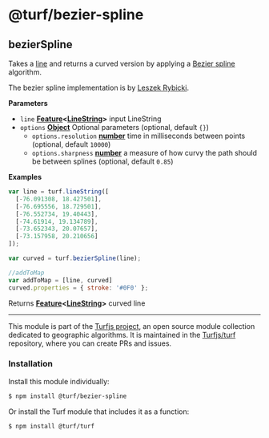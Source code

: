 # @turf/bezier-spline

<!-- Generated by documentation.js. Update this documentation by updating the source code. -->

## bezierSpline

Takes a [line](https://tools.ietf.org/html/rfc7946#section-3.1.4) and returns a curved version
by applying a [Bezier spline](http://en.wikipedia.org/wiki/B%C3%A9zier_spline)
algorithm.

The bezier spline implementation is by [Leszek Rybicki](http://leszek.rybicki.cc/).

**Parameters**

-   `line` **[Feature](https://tools.ietf.org/html/rfc7946#section-3.2)&lt;[LineString](https://tools.ietf.org/html/rfc7946#section-3.1.4)>** input LineString
-   `options` **[Object](https://developer.mozilla.org/en-US/docs/Web/JavaScript/Reference/Global_Objects/Object)** Optional parameters (optional, default `{}`)
    -   `options.resolution` **[number](https://developer.mozilla.org/en-US/docs/Web/JavaScript/Reference/Global_Objects/Number)** time in milliseconds between points (optional, default `10000`)
    -   `options.sharpness` **[number](https://developer.mozilla.org/en-US/docs/Web/JavaScript/Reference/Global_Objects/Number)** a measure of how curvy the path should be between splines (optional, default `0.85`)

**Examples**

```javascript
var line = turf.lineString([
  [-76.091308, 18.427501],
  [-76.695556, 18.729501],
  [-76.552734, 19.40443],
  [-74.61914, 19.134789],
  [-73.652343, 20.07657],
  [-73.157958, 20.210656]
]);

var curved = turf.bezierSpline(line);

//addToMap
var addToMap = [line, curved]
curved.properties = { stroke: '#0F0' };
```

Returns **[Feature](https://tools.ietf.org/html/rfc7946#section-3.2)&lt;[LineString](https://tools.ietf.org/html/rfc7946#section-3.1.4)>** curved line

<!-- This file is automatically generated. Please don't edit it directly:
if you find an error, edit the source file (likely index.js), and re-run
./scripts/generate-readmes in the turf project. -->

---

This module is part of the [Turfjs project](http://turfjs.org/), an open source
module collection dedicated to geographic algorithms. It is maintained in the
[Turfjs/turf](https://github.com/Turfjs/turf) repository, where you can create
PRs and issues.

### Installation

Install this module individually:

```sh
$ npm install @turf/bezier-spline
```

Or install the Turf module that includes it as a function:

```sh
$ npm install @turf/turf
```
